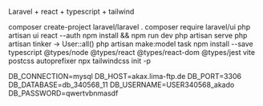 Laravel + react + typescript + tailwind

composer create-project laravel/laravel .
composer require laravel/ui
php artisan ui react --auth
npm install && npm run dev
php artisan serve
php artisan tinker -> User::all()
php artisan make:model task
npm install --save typescript @types/node @types/react @types/react-dom @types/jest vite postcss autoprefixer
npx tailwindcss init -p

DB_CONNECTION=mysql
DB_HOST=akax.lima-ftp.de
DB_PORT=3306
DB_DATABASE=db_340568_11
DB_USERNAME=USER340568_akado
DB_PASSWORD=qwertvbnmasdf
